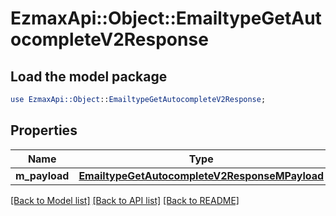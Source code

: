 # EzmaxApi::Object::EmailtypeGetAutocompleteV2Response

## Load the model package
```perl
use EzmaxApi::Object::EmailtypeGetAutocompleteV2Response;
```

## Properties
Name | Type | Description | Notes
------------ | ------------- | ------------- | -------------
**m_payload** | [**EmailtypeGetAutocompleteV2ResponseMPayload**](EmailtypeGetAutocompleteV2ResponseMPayload.md) |  | 

[[Back to Model list]](../README.md#documentation-for-models) [[Back to API list]](../README.md#documentation-for-api-endpoints) [[Back to README]](../README.md)


